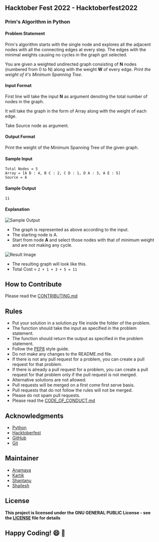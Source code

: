 ## Hacktober Fest 2022 - Hacktoberfest2022
### Prim's Algorithm in Python

#### Problem Statement
Prim's algorithm starts with the single node and explores all the adjacent nodes with all the connecting edges at every step. The edges with the minimal weights causing no cycles in the graph got selected.

You are given a weighted undirected graph consisting of **N** nodes (numbered from 0 to N) along with the weight **W** of every edge. _Print the weight of it's Minimum Spanning Tree_.

#### Input Format
First line will take the input **N** as argument denoting the total number of nodes in the graph.

It will take the graph in the form of Array along with the weight of each edge.

Take Source node as argument.

#### Output Format
Print the weight of the Minimum Spanning Tree of the given graph.

#### Sample Input
```
Total Nodes = 5
Array = [A B : 4, B C : 2, C D : 1, D A : 3, A E : 5]
Source = A
```

#### Sample Output
```
11
```

#### Explanation
![Sample Output](https://favtutor.com/resources/images/uploads/mceu_12372525921626765362468.png)
- The graph is represented as above according to the input.
- The starting node is A.
- Start from node **A** and select those nodes with that of minimum weight and are not making any cycle.

![Result Image](https://favtutor.com/resources/images/uploads/mceu_65779473161626765621880.png)

- The resulting graph will look like this.
- Total Cost = ```2 + 1 + 3 + 5 = 11```

## How to Contribute
Please read the [CONTRIBUTING.md](../../CONTRIBUTING.md)

## Rules
- Put your solution in a solution.py file inside the folder of the problem.
- The function should take the input as specified in the problem statement.
- The function should return the output as specified in the problem statement.
- Follow the [PEP8](https://www.python.org/dev/peps/pep-0008/) style guide.
- Do not make any changes to the README.md file.
- If there is not any pull request for a problem, you can create a pull request for that problem.
- If there is already a pull request for a problem, you can create a pull request for that problem only if the pull request is not merged.
- Alternative solutions are not allowed.
- Pull requests will be merged on a first come first serve basis.
- Pull requests that do not follow the rules will not be merged.
- Please do not spam pull requests.
- Please read the [CODE_OF_CONDUCT.md](../../CODE_OF_CONDUCT.md)

## Acknowledgments
- [Python](https://www.python.org/)
- [Hacktoberfest](https://hacktoberfest.digitalocean.com/)
- [GitHub](https://github.com)
- [Git](https://git-scm.com/)

## Maintainer
- [Anamaya](https://www.linkedin.com/in/anamaya1729/)
- [Kartik](https://github.com/kartik007007)
- [Shantanu](https://github.com/neutralWire)
- [Shailesh](https://github.com/ShaileshKumar007)

## License
**This project is licensed under the GNU GENERAL PUBLIC License - see the [LICENSE](../../LICENSE) file for details**

## Happy Coding! :smile: :tada:
